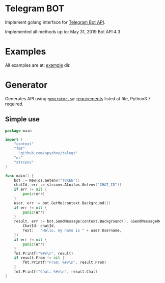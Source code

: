 # Telegram BOT

Implement golang interface for [Telegram Bot API](https://core.telegram.org/bots/api).

Implemented all methods up to: May 31, 2019 Bot API 4.3

# Examples

All examples are at: [example](example/) dir.

# Generator

Generates API using [`generator.py`](generator.py): [requirements](requirements.txt) listed at file, Python3.7 required.

## Simple use

```go
package main

import (
	"context"
	"fmt"
	. "github.com/spyzhov/telego"
	"os"
	"strconv"
)

func main() {
	bot := New(os.Getenv("TOKEN"))
	chatId, err := strconv.Atoi(os.Getenv("CHAT_ID"))
	if err != nil {
		panic(err)
	}
	user, err := bot.GetMe(context.Background())
	if err != nil {
		panic(err)
	}
	result, err := bot.SendMessage(context.Background(), &SendMessageRequest{
		ChatId: chatId,
		Text:   "Hello, my name is " + user.Username,
	})
	if err != nil {
		panic(err)
	}
	fmt.Printf("%#v\n", result)
	if result.From != nil {
		fmt.Printf("From: %#v\n", result.From)
	}
	fmt.Printf("Chat: %#v\n", result.Chat)
}

```